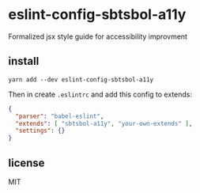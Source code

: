 # eslint-config-sbtsbol-a11y
Formalized jsx style guide for accessibility improvment

## install

`yarn add --dev eslint-config-sbtsbol-a11y`

Then in create `.eslintrc` and add this config to extends:

````json
{
  "parser": "babel-eslint",
  "extends": [ "sbtsbol-a11y", "your-own-extends" ],
  "settings": {}
}
````

## license
MIT